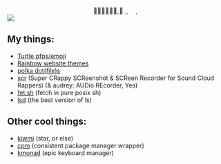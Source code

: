 <div align="center"> 🌾🌾🌾🌾🍓🐢ˌˌ🌾 ˌ ˌ  ˌ <a> <img height="0px" width="0px" src="https://komarev.com/ghpvc/?username=6gk&color=1a1a1a"> </a> </div>  <img src="https://i.imgur.com/v8OqidV.png">

## My things:
 - [Turtle pfps/emoji](https://github.com/6gk/turtles)
 - [Rainbow website themes](https://github.com/6gk/gkay)
 - [polka dot(file)s](https://github.com/6gk/polka)
 - [scr](https://github.com/6gk/scr)  (Super CRappy SCReenshot & SCReen Recorder for Sound Cloud Rappers) (& audrey: AUDio REcorder, Yes)
 - [fet.sh](https://github.com/6gk/fet.sh) (fetch in pure posix sh)
 - [lsd](https://github.com/6gk/lsd) (the best version of ls)

## Other cool things:
 - [kiwmi](https://github.com/buffet/kiwmi) (star, or else)
 - [cpm](https://github.com/willeccles/cpm) (consistent package manager wrapper)
 - [kmonad](https://github.com/kmonad/kmonad) (epic keyboard manager)
